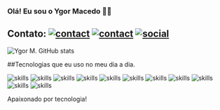 
### Olá! Eu sou o Ygor Macedo 🤙🏻
## Contato: [![contact](https://img.shields.io/badge/Gmail-D14836?style=for-the-badge&logo=gmail&logoColor=white)](ygormacedo44@gmail.com) [![contact](https://img.shields.io/badge/WhatsApp-25D366?style=for-the-badge&logo=whatsapp&logoColor=white)](5511947578682) [![social](https://img.shields.io/badge/LinkedIn-0077B5?style=for-the-badge&logo=linkedin&logoColor=white)](https://www.linkedin.com/in/ygormaced/)

![Ygor M. GitHub stats](https://github-readme-stats.vercel.app/api?username=ygormacedo&show_icons=true&theme=dracula)

##Tecnologias que eu uso no meu dia a dia.

![skills](https://img.shields.io/badge/Java-ED8B00?style=for-the-badge&logo=openjdk&logoColor=white) ![skills](https://img.shields.io/badge/Kotlin-0095D5?&style=for-the-badge&logo=kotlin&logoColor=white) ![skills](https://img.shields.io/badge/React_Native-20232A?style=for-the-badge&logo=react&logoColor=61DAFB) ![skills](https://img.shields.io/badge/Bootstrap-563D7C?style=for-the-badge&logo=bootstrap&logoColor=white) ![skills](https://img.shields.io/badge/MySQL-00000F?style=for-the-badge&logo=mysql&logoColor=white) ![skills](https://img.shields.io/badge/SQLite-07405E?style=for-the-badge&logo=sqlite&logoColor=white) ![skills](https://img.shields.io/badge/Heroku-430098?style=for-the-badge&logo=heroku&logoColor=white) ![skills](https://img.shields.io/badge/React-20232A?style=for-the-badge&logo=react&logoColor=61DAFB) ![skills](https://img.shields.io/badge/JavaScript-F7DF1E?style=for-the-badge&logo=javascript&logoColor=black) ![skills](https://img.shields.io/badge/CSS-239120?&style=for-the-badge&logo=css3&logoColor=white) ![skills](https://img.shields.io/badge/Python-3776AB?style=for-the-badge&logo=python&logoColor=white)

Apaixonado por tecnologia!
